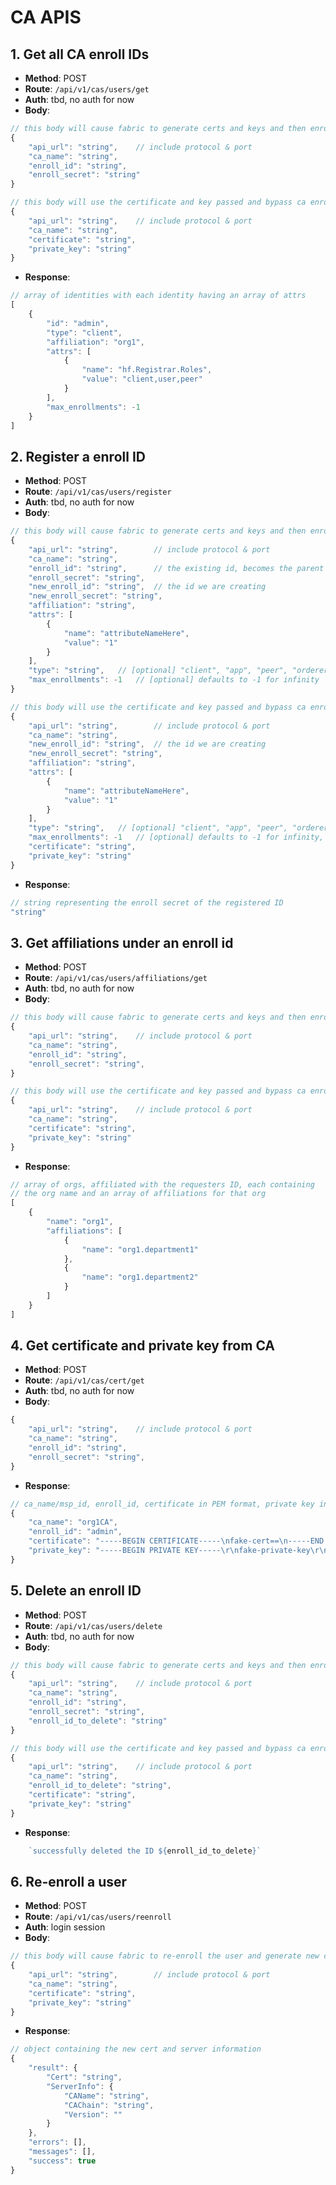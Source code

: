 # CA APIS

## 1. Get all CA enroll IDs
- **Method**: POST
- **Route**: `/api/v1/cas/users/get`
- **Auth**: tbd, no auth for now
- **Body**:
```js
// this body will cause fabric to generate certs and keys and then enroll the user
{
	"api_url": "string",	// include protocol & port
	"ca_name": "string",
	"enroll_id": "string",
	"enroll_secret": "string"
}

// this body will use the certificate and key passed and bypass ca enrollment
{
	"api_url": "string",	// include protocol & port
	"ca_name": "string",
    "certificate": "string",
    "private_key": "string"
}
```
- **Response**:
```js
// array of identities with each identity having an array of attrs
[
    {
        "id": "admin",
        "type": "client",
        "affiliation": "org1",
        "attrs": [
            {
                "name": "hf.Registrar.Roles",
                "value": "client,user,peer"
            }
        ],
        "max_enrollments": -1
    }
]
```

## 2. Register a enroll ID
- **Method**: POST
- **Route**: `/api/v1/cas/users/register`
- **Auth**: tbd, no auth for now
- **Body**:
```js
// this body will cause fabric to generate certs and keys and then enroll the user
{
	"api_url": "string",		// include protocol & port
	"ca_name": "string",
	"enroll_id": "string",		// the existing id, becomes the parent of the new id
	"enroll_secret": "string",
	"new_enroll_id": "string",	// the id we are creating
	"new_enroll_secret": "string",
	"affiliation": "string",
	"attrs": [
		{
			"name": "attributeNameHere",
			"value": "1"
		}
	],
	"type": "string",	// [optional] "client", "app", "peer", "orderer", etc
	"max_enrollments": -1	// [optional] defaults to -1 for infinity
}

// this body will use the certificate and key passed and bypass ca enrollment
{
	"api_url": "string",		// include protocol & port
	"ca_name": "string",
	"new_enroll_id": "string",	// the id we are creating
	"new_enroll_secret": "string",
	"affiliation": "string",
	"attrs": [
		{
			"name": "attributeNameHere",
			"value": "1"
		}
	],
	"type": "string",	// [optional] "client", "app", "peer", "orderer", etc
	"max_enrollments": -1	// [optional] defaults to -1 for infinity,
    "certificate": "string",
    "private_key": "string"
}
```
- **Response**:
```js
// string representing the enroll secret of the registered ID
"string"
```

## 3. Get affiliations under an enroll id
- **Method**: POST
- **Route**: `/api/v1/cas/users/affiliations/get`
- **Auth**: tbd, no auth for now
- **Body**:
```js
// this body will cause fabric to generate certs and keys and then enroll the user
{
	"api_url": "string",	// include protocol & port
	"ca_name": "string",
	"enroll_id": "string",
	"enroll_secret": "string",
}

// this body will use the certificate and key passed and bypass ca enrollment
{
	"api_url": "string",	// include protocol & port
	"ca_name": "string",
    "certificate": "string",
    "private_key": "string"
}
```
- **Response**:
```js
// array of orgs, affiliated with the requesters ID, each containing
// the org name and an array of affiliations for that org
[
    {
        "name": "org1",
        "affiliations": [
            {
                "name": "org1.department1"
            },
            {
                "name": "org1.department2"
            }
        ]
    }
]
```

## 4. Get certificate and private key from CA
- **Method**: POST
- **Route**: `/api/v1/cas/cert/get`
- **Auth**: tbd, no auth for now
- **Body**:
```js
{
	"api_url": "string",	// include protocol & port
	"ca_name": "string",
	"enroll_id": "string",
	"enroll_secret": "string",
}
```
- **Response**:
```js
// ca_name/msp_id, enroll_id, certificate in PEM format, private key in PEM format
{
    "ca_name": "org1CA",
    "enroll_id": "admin",
    "certificate": "-----BEGIN CERTIFICATE-----\nfake-cert==\n-----END CERTIFICATE-----\n",
    "private_key": "-----BEGIN PRIVATE KEY-----\r\nfake-private-key\r\n-----END PRIVATE KEY-----\r\n"
}
```

## 5. Delete an enroll ID
- **Method**: POST
- **Route**: `/api/v1/cas/users/delete`
- **Auth**: tbd, no auth for now
- **Body**:
```js
// this body will cause fabric to generate certs and keys and then enroll the user
{
	"api_url": "string",	// include protocol & port
	"ca_name": "string",
	"enroll_id": "string",
	"enroll_secret": "string",
	"enroll_id_to_delete": "string"
}

// this body will use the certificate and key passed and bypass ca enrollment
{
	"api_url": "string",	// include protocol & port
	"ca_name": "string",
	"enroll_id_to_delete": "string",
	"certificate": "string",
	"private_key": "string"
}
```
- **Response**:
```js
	`successfully deleted the ID ${enroll_id_to_delete}`
```

## 6. Re-enroll a user
- **Method**: POST
- **Route**: `/api/v1/cas/users/reenroll`
- **Auth**: login session
- **Body**:
```js
// this body will cause fabric to re-enroll the user and generate new certs
{
	"api_url": "string",		// include protocol & port
	"ca_name": "string",
    "certificate": "string",
    "private_key": "string"
}
```
- **Response**:
```js
// object containing the new cert and server information
{
    "result": {
        "Cert": "string",
        "ServerInfo": {
            "CAName": "string",
            "CAChain": "string",
            "Version": ""
        }
    },
    "errors": [],
    "messages": [],
    "success": true
}
```
